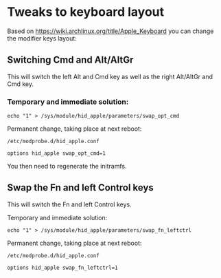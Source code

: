 # Tweaks to keyboard layout

Based on https://wiki.archlinux.org/title/Apple_Keyboard you can change the modifier keys layout:

## Switching Cmd and Alt/AltGr

This will switch the left Alt and Cmd key as well as the right Alt/AltGr and Cmd key.

### Temporary and immediate solution:

`echo "1" > /sys/module/hid_apple/parameters/swap_opt_cmd`

Permanent change, taking place at next reboot:

`/etc/modprobe.d/hid_apple.conf`

`options hid_apple swap_opt_cmd=1`

You then need to regenerate the initramfs.

## Swap the Fn and left Control keys

This will switch the Fn and left Control keys.

Temporary and immediate solution:

`echo "1" > /sys/module/hid_apple/parameters/swap_fn_leftctrl`

Permanent change, taking place at next reboot:

`/etc/modprobe.d/hid_apple.conf`

`options hid_apple swap_fn_leftctrl=1`

